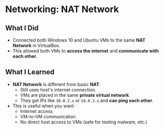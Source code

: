 #  Networking: NAT Network

## What I Did
- Connected both Windows 10 and Ubuntu VMs to the same **NAT Network** in VirtualBox.
- This allowed both VMs to **access the internet** and **communicate with each other**.

## What I Learned
- **NAT Network** is different from basic **NAT**:
  - Still uses host's internet connection.
  - VMs are placed in the same **private virtual network**.
  - They get IPs like `10.0.2.x` or `10.0.3.x` and **can ping each other**.
- This is useful when you want:
  - Internet access
  - VM-to-VM communication
  - No direct host access to VMs (safe for testing malware, etc.)

